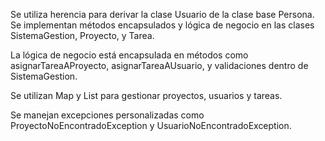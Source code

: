 Se utiliza herencia para derivar la clase Usuario de la clase base Persona. Se implementan métodos encapsulados y lógica de negocio en las clases SistemaGestion, Proyecto, y Tarea.

La lógica de negocio está encapsulada en métodos como asignarTareaAProyecto, asignarTareaAUsuario, y validaciones dentro de SistemaGestion.

Se utilizan Map y List para gestionar proyectos, usuarios y tareas.

Se manejan excepciones personalizadas como ProyectoNoEncontradoException y UsuarioNoEncontradoException.
